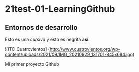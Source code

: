 # 21test-01-LearningGithub

## Entornos de desarrollo
 
Esto es una _cursiva_ y esto es negrita **así**.

![ITC_Cuatrovientos] (http://www.cuatrovientos.org/wp-content/uploads/2021/09/IMG_20210929_131701-845x684.jpg)


Mi primer proyecto Github
